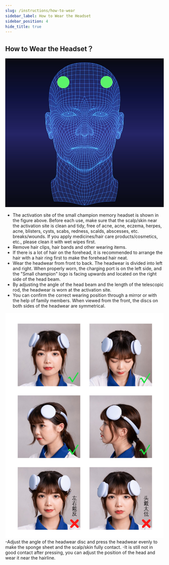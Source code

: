 ```yaml
---
slug: /instructions/how-to-wear
sidebar_label: How to Wear the Headset
sidebar_position: 4
hide_title: true
---
```


## How to Wear the Headset？
![20210916-141312](media/20210916-141312.png)
- The activation site of the small champion memory headset is shown in the figure above. Before each use, make sure that the scalp/skin near the activation site is clean and tidy, free of acne, acne, eczema, herpes, acne, blisters, cysts, scabs, redness, scalds, abscesses, etc. breaks/wounds. If you apply medicines/hair care products/cosmetics, etc., please clean it with wet wipes first.
- Remove hair clips, hair bands and other wearing items.
- If there is a lot of hair on the forehead, it is recommended to arrange the hair with a hair ring first to make the forehead hair neat.
- Wear the headwear from front to back. The headwear is divided into left and right. When properly worn, the charging port is on the left side, and the "Small champion" logo is facing upwards and located on the right side of the head beam.
- By adjusting the angle of the head beam and the length of the telescopic rod, the headwear is worn at the activation site.
- You can confirm the correct wearing position through a mirror or with the help of family members. When viewed from the front, the discs on both sides of the headwear are symmetrical.  

![wear_headset1](media/wear_headset1.png)
-Adjust the angle of the headwear disc and press the headwear evenly to make the sponge sheet and the scalp/skin fully contact.
-It is still not in good contact after pressing, you can adjust the position of the head and wear it near the hairline.  
